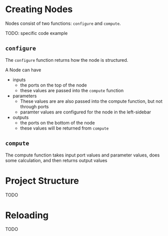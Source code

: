 # Creating Nodes
Nodes consist of two functions: `configure` and `compute`.

TODO: specific code example

## `configure`
The `configure` function returns how the node is structured.

A Node can have 
- inputs
    - the ports on the top of the node
    - these values are passed into the `compute` function
- parameters
    - These values are are also passed into the compute function, but not through ports
    - paramter values are configured for the node in the left-sidebar
- outputs
    - the ports on the bottom of the node
    - these values will be returned from `compute`


## `compute`
The compute function takes input port values and parameter values, does some calculation, and then returns output values


# Project Structure
TODO

# Reloading
TODO

